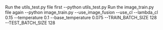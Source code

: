 Run the utils_test.py file first
--python utils_test.py
Run the image_train.py file again
--python image_train.py --use_image_fusion --use_cl --lambda_cl 0.15 --temperature 0.1 --base_temperature 0.075 --TRAIN_BATCH_SIZE 128 --TEST_BATCH_SIZE 128
